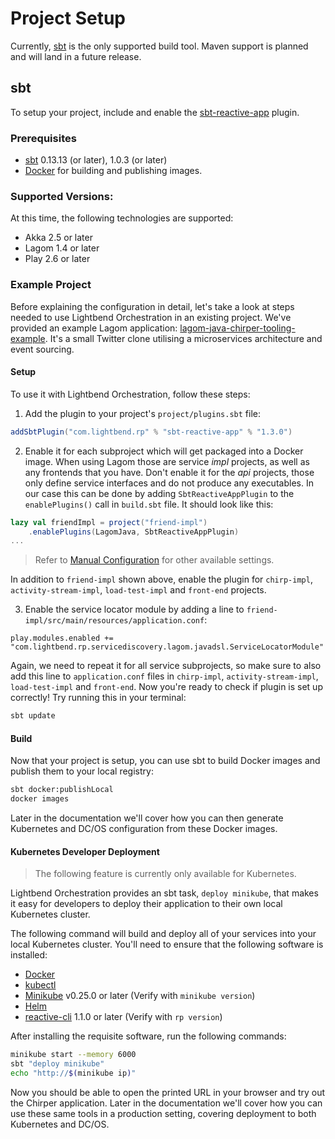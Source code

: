 # Project Setup

Currently, [sbt](http://www.scala-sbt.org/) is the only supported build tool. Maven support is planned and will land in a future release.

## sbt

To setup your project, include and enable the [sbt-reactive-app](https://github.com/lightbend/sbt-reactive-app) plugin.

### Prerequisites

* [sbt](http://www.scala-sbt.org/) 0.13.13 (or later), 1.0.3 (or later)
* [Docker](https://www.docker.com/) for building and publishing images.

### Supported Versions:

At this time, the following technologies are supported:

* Akka 2.5 or later
* Lagom 1.4 or later
* Play 2.6 or later

### Example Project

Before explaining the configuration in detail, let's take a look at steps needed to use Lightbend Orchestration in an existing project. We've provided an example Lagom application: [lagom-java-chirper-tooling-example](https://github.com/mitkus/lagom-java-chirper-tooling-example). It's a small Twitter clone utilising a microservices architecture and event sourcing.

#### Setup

To use it with Lightbend Orchestration, follow these steps:

1) Add the plugin to your project's `project/plugins.sbt` file:

```scala
addSbtPlugin("com.lightbend.rp" % "sbt-reactive-app" % "1.3.0")
```

2) Enable it for each subproject which will get packaged into a Docker image. When using Lagom those are service *impl* projects, as well as any frontends that you have. Don't enable it for the *api* projects, those only define service interfaces and do not produce any executables. In our case this can be done by adding `SbtReactiveAppPlugin` to the `enablePlugins()` call in `build.sbt` file. It should look like this:

```scala
lazy val friendImpl = project("friend-impl")
    .enablePlugins(LagomJava, SbtReactiveAppPlugin)
...
```

> Refer to [Manual Configuration](project-configuration.html#manual-configuration) for other available settings.

In addition to `friend-impl` shown above, enable the plugin for `chirp-impl`, `activity-stream-impl`, `load-test-impl` and `front-end` projects.

3) Enable the service locator module by adding a line to `friend-impl/src/main/resources/application.conf`:

```hocon
play.modules.enabled += "com.lightbend.rp.servicediscovery.lagom.javadsl.ServiceLocatorModule"
```

Again, we need to repeat it for all service subprojects, so make sure to also add this line to `application.conf` files in `chirp-impl`, `activity-stream-impl`, `load-test-impl` and `front-end`. Now you're ready to check if plugin is set up correctly! Try running this in your terminal:

```bash
sbt update
```

#### Build

Now that your project is setup, you can use sbt to build Docker images and publish them to your local registry:

```bash
sbt docker:publishLocal
docker images
```

Later in the documentation we'll cover how you can then generate Kubernetes and DC/OS configuration from these Docker images.

#### Kubernetes Developer Deployment

> The following feature is currently only available for Kubernetes.

Lightbend Orchestration provides an sbt task, `deploy minikube`, that makes it easy for developers to deploy their application to their own local Kubernetes cluster.

The following command will build and deploy all of your services into your local Kubernetes cluster. You'll need to ensure that the following software is installed:

* [Docker](https://www.docker.com/)
* [kubectl](https://kubernetes.io/docs/tasks/tools/install-kubectl)
* [Minikube](https://github.com/kubernetes/minikube) v0.25.0 or later (Verify with `minikube version`)
* [Helm](https://github.com/kubernetes/helm)
* [reactive-cli](https://developer.lightbend.com/docs/reactive-platform-tooling/latest/cli-installation.html#install-the-cli) 1.1.0 or later (Verify with `rp version`)

After installing the requisite software, run the following commands:

```bash
minikube start --memory 6000
sbt "deploy minikube"
echo "http://$(minikube ip)"
```

Now you should be able to open the printed URL in your browser and try out the Chirper application. Later in the documentation we'll cover how you can use these same tools in a production setting, covering deployment to both Kubernetes and DC/OS.
